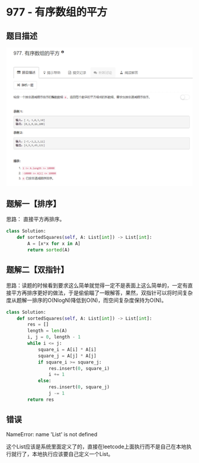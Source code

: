 # 977 - 有序数组的平方

## 题目描述
![problem](images/977.png)

## 题解一【排序】
思路：  直接平方再排序。

```python
class Solution:
    def sortedSquares(self, A: List[int]) -> List[int]:
        A = [x*x for x in A]
        return sorted(A)
```

## 题解二【双指针】
思路：读题的时候看到要求这么简单就觉得一定不是表面上这么简单的，一定有直接平方再排序更好的做法，于是偷偷瞄了一眼解答，果然，双指针可以将时间复杂度从题解一排序的O(NlogN)降低到O(N)，而空间复杂度保持为O(N)。

```python
class Solution:
    def sortedSquares(self, A: List[int]) -> List[int]:
        res = []
        length = len(A)
        i, j = 0, length - 1
        while i <= j:
            square_i = A[i] * A[i]
            square_j = A[j] * A[j]
            if square_i >= square_j:
                res.insert(0, square_i)
                i += 1
            else:
                res.insert(0, square_j)
                j -= 1
        return res
```


## 错误
NameError: name 'List' is not defined

这个List应该是系统里面定义了的，直接在leetcode上面执行而不是自己在本地执行就行了，本地执行应该要自己定义一个List。